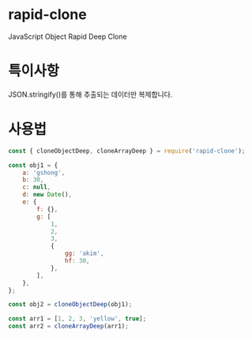 # rapid-clone
 JavaScript Object Rapid Deep Clone

# 특이사항
JSON.stringify()를 통해 추출되는 데이터만 복제합니다.

# 사용법
```javascript
const { cloneObjectDeep, cloneArrayDeep } = require('rapid-clone');

const obj1 = {
    a: 'gshong',
    b: 30,
    c: null,
    d: new Date(),
    e: {
        f: {},
        g: [
            1,
            2,
            3,
            {
                gg: 'akim',
                hf: 30,
            },
        ],
    },
};

const obj2 = cloneObjectDeep(obj1);

const arr1 = [1, 2, 3, 'yellow', true];
const arr2 = cloneArrayDeep(arr1);
```
